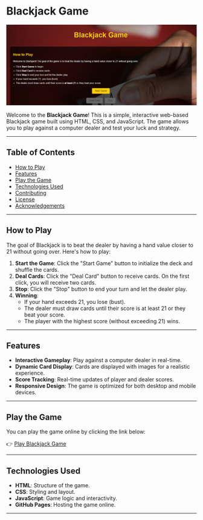 # Blackjack Game

![Blackjack Game Screenshot](img/screenshot.png) <!-- Add a screenshot of your game if available -->

Welcome to the **Blackjack Game**! This is a simple, interactive web-based Blackjack game built using HTML, CSS, and JavaScript. The game allows you to play against a computer dealer and test your luck and strategy.

---

## Table of Contents
- [How to Play](#how-to-play)
- [Features](#features)
- [Play the Game](#play-the-game)
- [Technologies Used](#technologies-used)
- [Contributing](#contributing)
- [License](#license)
- [Acknowledgements](#acknowledgements)

---

## How to Play

The goal of Blackjack is to beat the dealer by having a hand value closer to 21 without going over. Here's how to play:

1. **Start the Game**: Click the "Start Game" button to initialize the deck and shuffle the cards.
2. **Deal Cards**: Click the "Deal Card" button to receive cards. On the first click, you will receive two cards.
3. **Stop**: Click the "Stop" button to end your turn and let the dealer play.
4. **Winning**:
   - If your hand exceeds 21, you lose (bust).
   - The dealer must draw cards until their score is at least 21 or they beat your score.
   - The player with the highest score (without exceeding 21) wins.

---

## Features

- **Interactive Gameplay**: Play against a computer dealer in real-time.
- **Dynamic Card Display**: Cards are displayed with images for a realistic experience.
- **Score Tracking**: Real-time updates of player and dealer scores.
- **Responsive Design**: The game is optimized for both desktop and mobile devices.

---

## Play the Game

You can play the game online by clicking the link below:

👉 [Play Blackjack Game](https://francismsangi.github.io/blackjack-game/blackJack.html)

---

## Technologies Used

- **HTML**: Structure of the game.
- **CSS**: Styling and layout.
- **JavaScript**: Game logic and interactivity.
- **GitHub Pages**: Hosting the game online.

---
